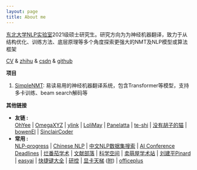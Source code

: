 ```yaml
---
layout: page
title: About me
---
```


[东北大学NLP实验室](http://www.nlplab.com/)2021级硕士研究生。研究方向为为神经机器翻译，致力于从结构优化、训练方法、底层原理等多个角度探索更强大的NMT及NLP模型或算法框架

[CV](https://cdn.jsdelivr.net/gh/hannlp/Books@1.02/private/me_cv_en.pdf) & [zhihu](https://www.zhihu.com/people/han-yu-chen-3) & [csdn](https://blog.csdn.net/qq_42734797) & [github](https://github.com/hannlp)

**项目**
1. [SimpleNMT](https://github.com/hannlp/SimpleNMT): 易读易用的神经机器翻译系统，包含Transformer等模型，支持多卡训练、beam search解码等

**其他链接**
- **友链 :**  
[OhYee](https://www.oyohyee.com/) | [OmegaXYZ](https://www.omegaxyz.com/) | [ylink](http://ylinknest.top/) | [LoliMay](https://www.lolimay.cn) | [Panelatta](https://panelatta.top/) | [te-shi](http://te-shi.com/) | [没有胡子的猫](https://www.asimok.site/blog/) | [bowenEI](http://bowenei.gitee.io/) | [SinclairCoder](https://sinclaircoder.github.io/)
- **常用 :**  
 [NLP-progress](http://nlpprogress.com/) | [Chinese NLP](https://chinesenlp.xyz/#/) | [中文NLP数据集搜索](https://www.cluebenchmarks.com/dataSet_search.html) | [AI Conference Deadlines](https://aideadlin.es/?sub=NLP,ML) | [烂番茄学术](https://xueshu.lanfanshu.cn/) | [文献部落](http://459.org/) | [科学空间](https://spaces.ac.cn/category/Big-Data) | [卖萌屋学术站](https://arxiv.xixiaoyao.cn/) | [刘建平Pinard](https://www.cnblogs.com/pinard/) | [easyai](https://easyai.tech/) | [快捷键大全](http://mykeys.sinaapp.com/index.php#) | [研控](https://www.yankong.org/) | [显卡天梯](https://topic.expreview.com/GPU/#) ([附](https://www.mydrivers.com/zhuanti/tianti/gpu/)) | [officeplus](http://www.officeplus.cn/Template/Home.shtml)